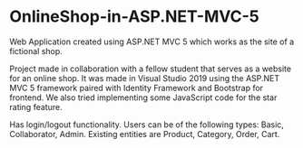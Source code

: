 # OnlineShop-in-ASP.NET-MVC-5
Web Application created using ASP.NET MVC 5 which works as the site of a fictional shop.

Project made in collaboration with a fellow student that serves as a website for an online shop. It was made in Visual Studio 2019 using the ASP.NET MVC 5 framework paired with Identity Framework and Bootstrap for frontend. We also tried implementing some JavaScript code for the star rating feature.

Has login/logout functionality. Users can be of the following types: Basic, Collaborator, Admin. Existing entities are Product, Category, Order, Cart.

